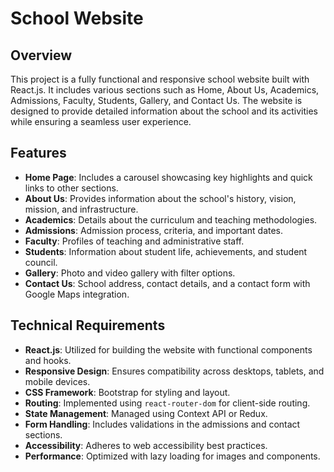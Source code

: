# School Website

## Overview

This project is a fully functional and responsive school website built with React.js. It includes various sections such as Home, About Us, Academics, Admissions, Faculty, Students, Gallery, and Contact Us. The website is designed to provide detailed information about the school and its activities while ensuring a seamless user experience.

## Features

- **Home Page**: Includes a carousel showcasing key highlights and quick links to other sections.
- **About Us**: Provides information about the school's history, vision, mission, and infrastructure.
- **Academics**: Details about the curriculum and teaching methodologies.
- **Admissions**: Admission process, criteria, and important dates.
- **Faculty**: Profiles of teaching and administrative staff.
- **Students**: Information about student life, achievements, and student council.
- **Gallery**: Photo and video gallery with filter options.
- **Contact Us**: School address, contact details, and a contact form with Google Maps integration.

## Technical Requirements

- **React.js**: Utilized for building the website with functional components and hooks.
- **Responsive Design**: Ensures compatibility across desktops, tablets, and mobile devices.
- **CSS Framework**: Bootstrap for styling and layout.
- **Routing**: Implemented using `react-router-dom` for client-side routing.
- **State Management**: Managed using Context API or Redux.
- **Form Handling**: Includes validations in the admissions and contact sections.
- **Accessibility**: Adheres to web accessibility best practices.
- **Performance**: Optimized with lazy loading for images and components.


